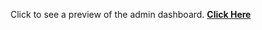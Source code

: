 Click to see a preview of the admin dashboard. <a href="https://youtu.be/VbRDWH2TuQc"><strong>Click Here</strong></a>
